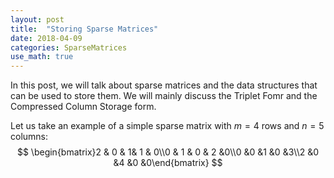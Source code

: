 ```yaml
---
layout: post
title:  "Storing Sparse Matrices"
date: 2018-04-09
categories: SparseMatrices
use_math: true
---
```

In this post, we will talk about sparse matrices and the data structures that can be used to store them. We will mainly discuss the Triplet Fomr and the Compressed Column Storage form. 

Let us take an example of a simple sparse matrix with $m = 4$ rows  and $n = 5$ columns:
$$
   \begin{bmatrix}2 & 0 & 1& 1 & 0\\0  & 1 & 0 & 2 &0\\0 &0 &1 &0 &3\\2 &0 &4  &0 &0\end{bmatrix}
$$
